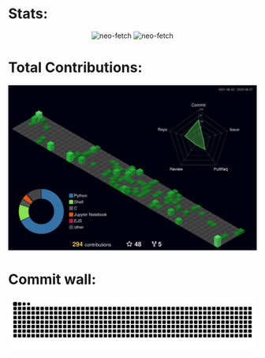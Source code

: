 # Stats:
<p align="center">
  <img width="400em" src="https://github-readme-stats.vercel.app/api?username=neo-fetch&bg_color=0,000300,000300&title_color=f8e4d7&text_color=f8e4d7&show_icons=true" alt="neo-fetch" />

  <img width="400em" src="https://github-readme-stats.vercel.app/api/top-langs/?username=neo-fetch&langs_count=10&layout=compact&bg_color=0,000300,000300&title_color=f8e4d7&text_color=f8e4d7&hide=jupyter%20notebook,html" alt="neo-fetch"/>
</p>

# Total Contributions:
![](./profile-3d-contrib/profile-night-green.svg)

# Commit wall:
![GitHub Snake dark](https://raw.githubusercontent.com/neo-fetch/neo-fetch/output/github-contribution-grid-snake-dark.svg)
